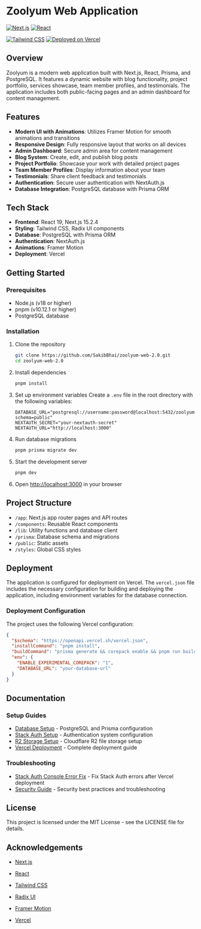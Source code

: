 # Zoolyum Web Application

[![Next.js](https://img.shields.io/badge/Next.js-15.2.4-black?style=for-the-badge&logo=next.js)](https://nextjs.org/)
[![React](https://img.shields.io/badge/React-19-blue?style=for-the-badge&logo=react)](https://react.dev/)

[![Tailwind CSS](https://img.shields.io/badge/Tailwind_CSS-3.4.17-38B2AC?style=for-the-badge&logo=tailwind-css)](https://tailwindcss.com/)
[![Deployed on Vercel](https://img.shields.io/badge/Deployed%20on-Vercel-black?style=for-the-badge&logo=vercel)](https://vercel.com/sakibbhaus-projects/v0-sakib)

## Overview

Zoolyum is a modern web application built with Next.js, React, Prisma, and PostgreSQL. It features a dynamic website with blog functionality, project portfolio, services showcase, team member profiles, and testimonials. The application includes both public-facing pages and an admin dashboard for content management.

## Features

- **Modern UI with Animations**: Utilizes Framer Motion for smooth animations and transitions
- **Responsive Design**: Fully responsive layout that works on all devices
- **Admin Dashboard**: Secure admin area for content management
- **Blog System**: Create, edit, and publish blog posts
- **Project Portfolio**: Showcase your work with detailed project pages
- **Team Member Profiles**: Display information about your team
- **Testimonials**: Share client feedback and testimonials
- **Authentication**: Secure user authentication with NextAuth.js
- **Database Integration**: PostgreSQL database with Prisma ORM

## Tech Stack

- **Frontend**: React 19, Next.js 15.2.4
- **Styling**: Tailwind CSS, Radix UI components
- **Database**: PostgreSQL with Prisma ORM
- **Authentication**: NextAuth.js
- **Animations**: Framer Motion
- **Deployment**: Vercel

## Getting Started

### Prerequisites

- Node.js (v18 or higher)
- pnpm (v10.12.1 or higher)
- PostgreSQL database

### Installation

1. Clone the repository
   ```bash
   git clone https://github.com/SakibBhai/zoolyum-web-2.0.git
   cd zoolyum-web-2.0
   ```

2. Install dependencies
   ```bash
   pnpm install
   ```

3. Set up environment variables
   Create a `.env` file in the root directory with the following variables:
   ```
   DATABASE_URL="postgresql://username:password@localhost:5432/zoolyum?schema=public"
   NEXTAUTH_SECRET="your-nextauth-secret"
   NEXTAUTH_URL="http://localhost:3000"
   ```

4. Run database migrations
   ```bash
   pnpm prisma migrate dev
   ```

5. Start the development server
   ```bash
   pnpm dev
   ```

6. Open [http://localhost:3000](http://localhost:3000) in your browser

## Project Structure

- `/app`: Next.js app router pages and API routes
- `/components`: Reusable React components
- `/lib`: Utility functions and database client
- `/prisma`: Database schema and migrations
- `/public`: Static assets
- `/styles`: Global CSS styles

## Deployment

The application is configured for deployment on Vercel. The `vercel.json` file includes the necessary configuration for building and deploying the application, including environment variables for the database connection.

### Deployment Configuration

The project uses the following Vercel configuration:

```json
{
  "$schema": "https://openapi.vercel.sh/vercel.json",
  "installCommand": "pnpm install",
  "buildCommand": "prisma generate && corepack enable && pnpm run build",
  "env": {
    "ENABLE_EXPERIMENTAL_COREPACK": "1",
    "DATABASE_URL": "your-database-url"
  }
}
```

## Documentation

### Setup Guides
- [Database Setup](DATABASE_SETUP.md) - PostgreSQL and Prisma configuration
- [Stack Auth Setup](STACK_AUTH_SETUP.md) - Authentication system configuration
- [R2 Storage Setup](R2_SETUP.md) - Cloudflare R2 file storage setup
- [Vercel Deployment](VERCEL_DEPLOYMENT.md) - Complete deployment guide

### Troubleshooting
- [Stack Auth Console Error Fix](STACK_AUTH_VERCEL_FIX.md) - Fix Stack Auth errors after Vercel deployment
- [Security Guide](SECURITY.md) - Security best practices and troubleshooting

## License

This project is licensed under the MIT License - see the LICENSE file for details.

## Acknowledgements

- [Next.js](https://nextjs.org/)
- [React](https://react.dev/)

- [Tailwind CSS](https://tailwindcss.com/)
- [Radix UI](https://www.radix-ui.com/)
- [Framer Motion](https://www.framer.com/motion/)
- [Vercel](https://vercel.com/)
